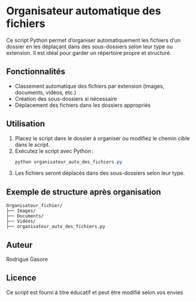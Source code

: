 # Organisateur automatique des fichiers

Ce script Python permet d’organiser automatiquement les fichiers d’un dossier en les déplaçant dans des sous-dossiers selon leur type ou extension. Il est idéal pour garder un répertoire propre et structuré.

## Fonctionnalités

- Classement automatique des fichiers par extension (images, documents, vidéos, etc.)
- Création des sous-dossiers si nécessaire
- Déplacement des fichiers dans les dossiers appropriés

## Utilisation

1. Placez le script dans le dossier à organiser ou modifiez le chemin cible dans le script.
2. Exécutez le script avec Python :
    ```powershell
    python organisateur_auto_des_fichiers.py
    ```
3. Les fichiers seront déplacés dans des sous-dossiers selon leur type.

## Exemple de structure après organisation

```
Organisateur_fichier/
├── Images/
├── Documents/
├── Vidéos/
├── organisateur_auto_des_fichiers.py
```

## Auteur

Rodrigue Gasore

## Licence

Ce script est fourni à titre éducatif et peut être modifié selon vos envies